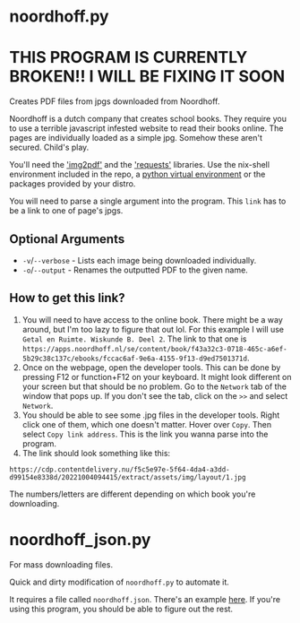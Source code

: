 # noordhoff.py

# THIS PROGRAM IS CURRENTLY BROKEN!! I WILL BE FIXING IT SOON

Creates PDF files from jpgs downloaded from Noordhoff.

Noordhoff is a dutch company that creates school books. They require you to use a terrible javascript infested website to read their books online. The pages are individually loaded as a simple jpg. Somehow these aren't secured. Child's play.

You'll need the ['img2pdf'](https://github.com/josch/img2pdf) and the ['requests'](https://github.com/psf/requests) libraries. Use the nix-shell environment included in the repo, a [python virtual environment](https://docs.python.org/3/library/venv.html) or the packages provided by your distro.

You will need to parse a single argument into the program. This `link` has to be a link to one of page's jpgs.

## Optional Arguments
* `-v`/`--verbose` - Lists each image being downloaded individually.
* `-o`/`--output` - Renames the outputted PDF to the given name.

## How to get this link?
1. You will need to have access to the online book. There might be a way around, but I'm too lazy to figure that out lol.
For this example I will use `Getal en Ruimte. Wiskunde B. Deel 2`. The link to that one is ```https://apps.noordhoff.nl/se/content/book/f43a32c3-0718-465c-a6ef-5b29c38c137c/ebooks/fccac6af-9e6a-4155-9f13-d9ed7501371d```.
2. Once on the webpage, open the developer tools. This can be done by pressing F12 or function+F12 on your keyboard. It might look different on your screen but that should be no problem. Go to the `Network` tab of the window that pops up. If you don't see the tab, click on the `>>` and select `Network`.
3. You should be able to see some .jpg files in the developer tools. Right click one of them, which one doesn't matter. Hover over `Copy`. Then select `Copy link address`. This is the link you wanna parse into the program.
4. The link should look something like this:
```
https://cdp.contentdelivery.nu/f5c5e97e-5f64-4da4-a3dd-d99154e8338d/20221004094415/extract/assets/img/layout/1.jpg
```
The numbers/letters are different depending on which book you're downloading.

# noordhoff_json.py
For mass downloading files.

Quick and dirty modification of `noordhoff.py` to automate it.

It requires a file called `noordhoff.json`. There's an example [here](noordhoff.json). If you're using this program, you should be able to figure out the rest.
